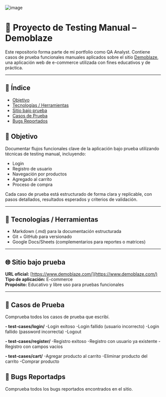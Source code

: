 ![image](https://github.com/user-attachments/assets/beddddfa-1cdc-49b9-be58-00e8f8aa1398)

# 🧪 Proyecto de Testing Manual – Demoblaze

Este repositorio forma parte de mi portfolio como QA Analyst. Contiene casos de prueba funcionales manuales aplicados sobre el sitio [Demoblaze](https://www.demoblaze.com/), una aplicación web de e-commerce utilizada con fines educativos y de práctica.

---

## 📌 Índice

- [Objetivo](#objetivo)
- [Tecnologías / Herramientas](#tecnologias-/-herramientas)
- [Sitio bajo prueba](#sitio-bajo-prueba)
- [Casos de Prueba](#casos-de-prueba)
- [Bugs Reportados](#bugs-reportados)

## 📌 Objetivo

Documentar flujos funcionales clave de la aplicación bajo prueba utilizando técnicas de testing manual, incluyendo:

- Login
- Registro de usuario
- Navegación por productos
- Agregado al carrito
- Proceso de compra

Cada caso de prueba está estructurado de forma clara y replicable, con pasos detallados, resultados esperados y criterios de validación.

---

## 🧰 Tecnologías / Herramientas

- Markdown (.md) para la documentación estructurada
- Git + GitHub para versionado
- Google Docs/Sheets (complementarios para reportes o matrices)

---

## 🌐 Sitio bajo prueba

**URL oficial:** [https://www.demoblaze.com/](https://www.demoblaze.com/)  
**Tipo de aplicación:** E-commerce  
**Propósito:** Educativo y libre uso para pruebas funcionales

---

## 🧪 Casos de Prueba 
Comprueba todos los casos de prueba que escribí.

**- test-cases/login/**
  -Login exitoso
  -Login fallido (usuario incorrecto)
  -Login fallido (password incorrecta)
  -Logout

**- test-cases/register/**
  -Registro exitoso
  -Registro con usuario ya existente
  -Registro con campos vacíos

**- test-cases/cart/**
  -Agregar producto al carrito
  -Eliminar producto del carrito
  -Comprar producto
  




## 🐞 Bugs Reportadps 
Comprueba todos los bugs reportados encontrados en el sitio.



